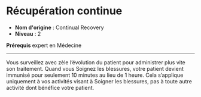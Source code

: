 # Récupération continue

 * **Nom d'origine** : Continual Recovery
 * **Niveau** : 2


<p><strong>Prérequis </strong> expert en Médecine</p>
<hr>
<p>Vous surveillez avec zèle l’évolution du patient pour administrer plus vite son traitement. Quand vous Soignez les blessures, votre patient devient immunisé pour seulement 10 minutes au lieu de 1 heure. Cela s’applique uniquement à vos activités visant à Soigner les blessures, pas à toute autre activité dont bénéfice votre patient.</p>